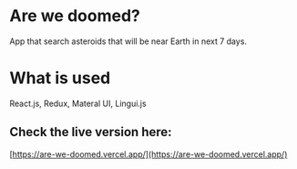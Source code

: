 # Are we doomed?
App that search asteroids that will be near Earth in next 7 days.

# What is used
React.js, Redux, Materal UI, Lingui.js

## Check the live version here:

[https://are-we-doomed.vercel.app/](https://are-we-doomed.vercel.app/)
